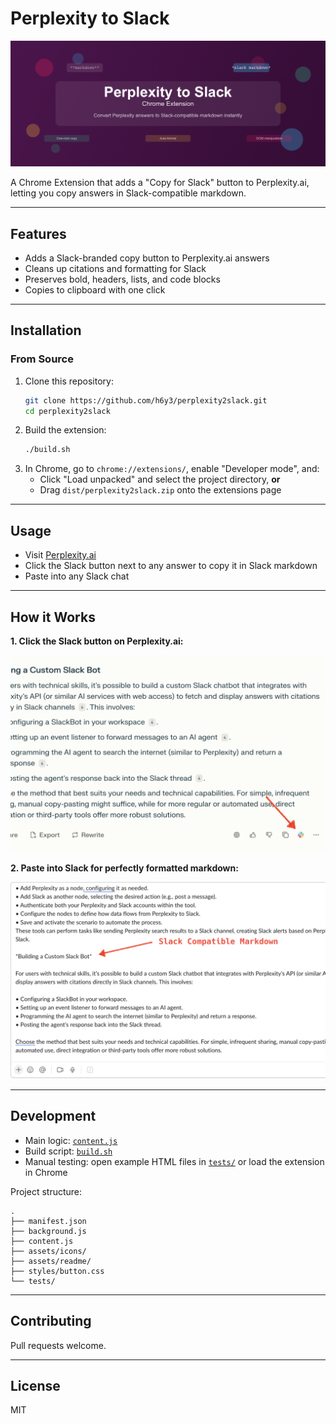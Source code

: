 # Perplexity to Slack

![Perplexity to Slack Banner](assets/readme/slack_extension_marquee.png)

A Chrome Extension that adds a "Copy for Slack" button to Perplexity.ai, letting you copy answers in Slack-compatible markdown.

---

## Features

- Adds a Slack-branded copy button to Perplexity.ai answers
- Cleans up citations and formatting for Slack
- Preserves bold, headers, lists, and code blocks
- Copies to clipboard with one click

---

## Installation

### From Source

1. Clone this repository:
   ```bash
   git clone https://github.com/h6y3/perplexity2slack.git
   cd perplexity2slack
   ```
2. Build the extension:
   ```bash
   ./build.sh
   ```
3. In Chrome, go to `chrome://extensions/`, enable "Developer mode", and:
   - Click "Load unpacked" and select the project directory, **or**
   - Drag `dist/perplexity2slack.zip` onto the extensions page

---

## Usage

- Visit [Perplexity.ai](https://www.perplexity.ai)
- Click the Slack button next to any answer to copy it in Slack markdown
- Paste into any Slack chat

---

## How it Works

**1. Click the Slack button on Perplexity.ai:**

![Slack Button on Perplexity](assets/readme/screen0.png)

**2. Paste into Slack for perfectly formatted markdown:**

![Slack Markdown Result](assets/readme/screen1.png)

---

## Development

- Main logic: [`content.js`](content.js)
- Build script: [`build.sh`](build.sh)
- Manual testing: open example HTML files in [`tests/`](tests/) or load the extension in Chrome

Project structure:
```
.
├── manifest.json
├── background.js
├── content.js
├── assets/icons/
├── assets/readme/
├── styles/button.css
└── tests/
```

---

## Contributing

Pull requests welcome.

---

## License

MIT
